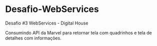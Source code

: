 # Desafio-WebServices

Desafio #3 WebServices - Digital House

Consumindo API da Marvel para retornar tela com quadrinhos e tela de detalhes com informações.
